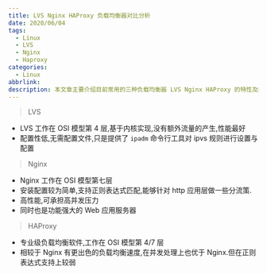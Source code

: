 ```yaml
---
title: LVS Nginx HAProxy 负载均衡器对比分析
date: 2020/06/04
tags:
  - Linux
  - LVS
  - Nginx
  - Haproxy
categories:
  - Linux
abbrlink: 
description: 本文章主要介绍目前常用的三种负载均衡器 LVS Nginx HAProxy 的特性及区别
---
```


> LVS

- LVS 工作在 OSI 模型第 4 层,基于内核实现,没有额外流量的产生,性能最好
- 配置性低,无需配置文件,只是提供了 `ipadm` 命令行工具对 ipvs 规则进行设置与配置

> Nginx

- Nginx 工作在 OSI 模型第七层
- 安装配置较为简单,支持正则表达式匹配,能够针对 http 应用层做一些分流策.
- 高性能,可承担高并发压力
- 同时也是功能强大的 Web 应用服务器

> HAProxy

- 专业级负载均衡软件,工作在 OSI 模型第 4/7 层
- 相较于 Nginx 有更出色的负载均衡速度,在并发处理上也优于 Nginx.但在正则表达式支持上较弱
